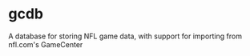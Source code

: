 gcdb
====

A database for storing NFL game data, with support for importing from nfl.com's GameCenter